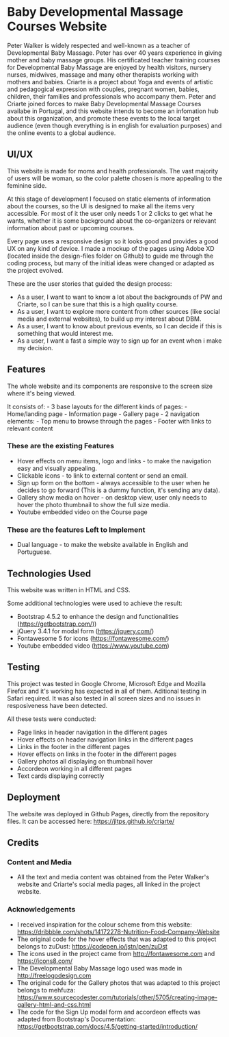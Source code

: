 # Baby Developmental Massage Courses Website

Peter Walker is widely respected and well-known as a teacher of Developmental Baby Massage. Peter has over 40 years experience in giving mother and baby massage groups. His certificated teacher training courses for Developmental Baby Massage are enjoyed by health visitors, nursery nurses, midwives, massage and many other therapists working with mothers and babies.
Criarte is a project about Yoga and events of artistic and pedagogical expression with couples, pregnant women, babies, children, their families and professionals who accompany them.
Peter and Criarte joined forces to make Baby Developmental Massage Courses availabe in Portugal, and this website intends to become an infomation hub about this organization, and promote these events to the local target audience (even though everything is in english for evaluation purposes) and the online events to a global audience.




## UI/UX

This website is made for moms and health professionals. The vast majority of users will be woman, so the color palette chosen is more appealing to the feminine side.

At this stage of development I focused on static elements of information about the courses, so the UI is designed to make all the items very accessible. For most of it the user only needs 1 or 2 clicks to get what he wants, whether it is some background about the co-organizers or relevant information about past or upcoming courses.

Every page uses a responsive design so it looks good and provides a good UX on any kind of device.
I made a mockup of the pages using Adobe XD (located inside the design-files folder on Github) to guide me through the coding process, but many of the initial ideas were changed or adapted as the project evolved.

These are the user stories that guided the design process:
- As a user, I want to want to know a lot about the backgrounds of PW and Criarte, so I can be sure that this is a high quality course.
- As a user, I want to explore more content from other sources (like social media and external websites), to build up my interest about DBM.
- As a user, I want to know about previous events, so I can decide if this is something that would interest me.
- As a user, I want a fast a simple way to sign up for an event when i make my decision.




## Features

The whole website and its components are responsive to the screen size where it's being viewed.

It consists of:
    - 3 base layouts for the different kinds of pages:
      - Home/landing page
      - Information page
      - Gallery page
    - 2 navigation elements:
      - Top menu to browse through the pages
      - Footer with links to relevant content
  



### These are the existing Features

- Hover effects on menu items, logo and links - to make the navigation easy and visually appealing.
- Clickable icons - to link to external content or send an email.
- Sign up form on the bottom - always accessible to the user when he decides to go forward (This is a dummy function, it's sending any data).
- Gallery show media on hover - on desktop view, user only needs to hover the photo thumbnail to show the full size media.
- Youtube embedded video on the Course page




### These are the features Left to Implement

- Dual language - to make the website available in English and Portuguese.




## Technologies Used

This website was written in HTML and CSS.

Some additional technologies were used to achieve the result:
- Bootstrap 4.5.2 to enhance the design and functionalities (https://getbootstrap.com/))
- jQuery 3.4.1 for modal form (https://jquery.com/)
- Fontawesome 5 for icons (https://fontawesome.com/)
- Youtube embedded video (https://www.youtube.com)


## Testing

This project was tested in Google Chrome, Microsoft Edge and Mozilla Firefox and it's working has expected in all of them. Aditional testing in Safari required.
It was also tested in all screen sizes and no issues in resposiveness have been detected.

All these tests were conducted:
- Page links in header navigation in the different pages
- Hover effects on header navigation links in the different pages
- Links in the footer in the different pages
- Hover effects on links in the footer in the different pages
- Gallery photos all displaying on thumbnail hover
- Accordeon working in all different pages
- Text cards displaying correctly



## Deployment

The website was deployed in Github Pages, directly from the repository files.
It can be accessed here: https://jltps.github.io/criarte/ 


## Credits

### Content and Media
- All the text and media content was obtained from the Peter Walker's website and Criarte's social media pages, all linked in the project website.


### Acknowledgements

- I received inspiration for the colour scheme from this website: https://dribbble.com/shots/14172278-Nutrition-Food-Company-Website
- The original code for the hover effects that was adapted to this project belongs to zuDust:  https://codepen.io/jstn/pen/zuDst
- The icons used in the project came from http://fontawesome.com and https://icons8.com/
- The Developmental Baby Massage logo used was made in http://freelogodesign.com
- The original code for the Gallery photos that was adapted to this project belongs to mehfuza: https://www.sourcecodester.com/tutorials/other/5705/creating-image-gallery-html-and-css.html
- The code for the Sign Up modal form and accordeon effects was adapted from Bootstrap's Documentation: https://getbootstrap.com/docs/4.5/getting-started/introduction/ 

